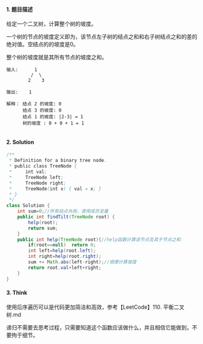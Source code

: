#### 1. 题目描述

给定一个二叉树，计算整个树的坡度。

一个树的节点的坡度定义即为，该节点左子树的结点之和和右子树结点之和的差的绝对值。空结点的的坡度是0。

整个树的坡度就是其所有节点的坡度之和。

```
输入:      1
         /  \
        2    3
	  
输出:    1

解释：	结点 2 的坡度: 0
	  结点 3 的坡度: 0
	  结点 1 的坡度: |2-3| = 1
	  树的坡度 : 0 + 0 + 1 = 1
	
```

#### 2. Solution

```java
/**
 * Definition for a binary tree node.
 * public class TreeNode {
 *     int val;
 *     TreeNode left;
 *     TreeNode right;
 *     TreeNode(int x) { val = x; }
 * }
 */
class Solution {
    int sum=0;//所有结点共用，使用成员变量
    public int findTilt(TreeNode root) {
        help(root);
        return sum;
    }
    public int help(TreeNode root){//help函数计算该节点及其子节点之和
        if(root==null)  return 0;
        int left=help(root.left);
        int right=help(root.right);
        sum += Math.abs(left-right);//顺便计算坡度
        return root.val+left+right;
    }
}
```

#### 3. Think

使用后序遍历可以是代码更加简洁和高效，参考【LeetCode】110. 平衡二叉树.md       

递归不需要去思考过程，只需要知道这个函数应该做什么，并且相信它能做到，不要拘于细节。                                                                                                                                                                                                                                                                                                                                                                                                                                                                                                                                                                                                                                                                                                                                                                                                                                                                                                                                                                        

